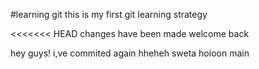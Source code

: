 #learning git
this is my first git learning strategy

<<<<<<< HEAD
changes have been made
welcome back

hey guys! i,ve commited again hheheh
sweta hoioon main


